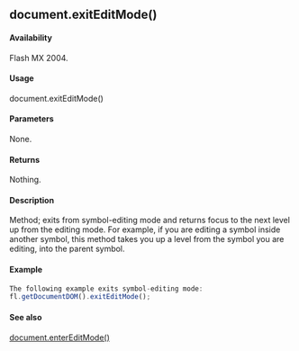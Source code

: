 ## document.exitEditMode()

#### Availability

Flash MX 2004.

#### Usage

document.exitEditMode()

#### Parameters

None.

#### Returns

Nothing.

#### Description

Method; exits from symbol-editing mode and returns focus to the next level up from the editing mode. For example, if you are editing a symbol inside another symbol, this method takes you up a level from the symbol you are editing, into the parent symbol.

#### Example

```javascript
The following example exits symbol-editing mode:
fl.getDocumentDOM().exitEditMode();

```
#### See also

[document.enterEditMode()](#!wielmic/developers-animatesdk-docs/test/Document_object/docume60.md)
